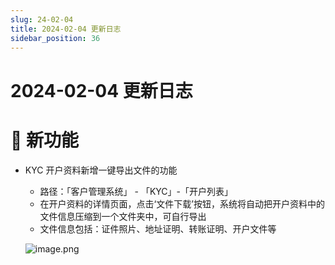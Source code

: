```yaml
---
slug: 24-02-04
title: 2024-02-04 更新日志
sidebar_position: 36
---
```



# 2024-02-04 更新日志


# 🎉 新功能

- KYC 开户资料新增一键导出文件的功能
    - 路径：「客户管理系统」 - 「KYC」-「开户列表」
    - 在开户资料的详情页面，点击‘文件下载’按钮，系统将自动把开户资料中的文件信息压缩到一个文件夹中，可自行导出
    - 文件信息包括：证件照片、地址证明、转账证明、开户文件等

    ![image.png](/assets/d5d836fbb0b22356f1c756f27a05b828.png)

